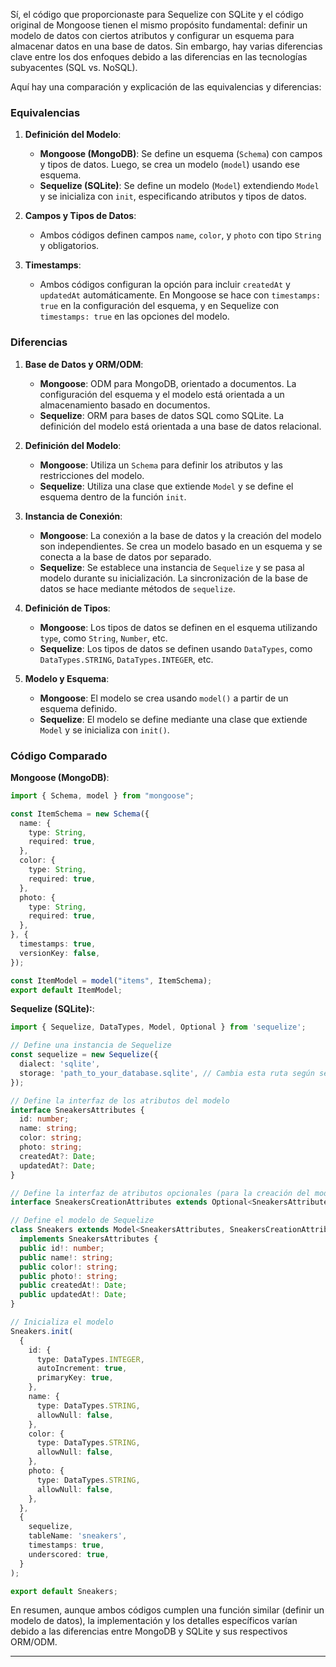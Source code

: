 Sí, el código que proporcionaste para Sequelize con SQLite y el código original de Mongoose tienen el mismo propósito fundamental: definir un modelo de datos con ciertos atributos y configurar un esquema para almacenar datos en una base de datos. Sin embargo, hay varias diferencias clave entre los dos enfoques debido a las diferencias en las tecnologías subyacentes (SQL vs. NoSQL).

Aquí hay una comparación y explicación de las equivalencias y diferencias:

### Equivalencias

1. **Definición del Modelo**:
   - **Mongoose (MongoDB)**: Se define un esquema (`Schema`) con campos y tipos de datos. Luego, se crea un modelo (`model`) usando ese esquema.
   - **Sequelize (SQLite)**: Se define un modelo (`Model`) extendiendo `Model` y se inicializa con `init`, especificando atributos y tipos de datos.

2. **Campos y Tipos de Datos**:
   - Ambos códigos definen campos `name`, `color`, y `photo` con tipo `String` y obligatorios.

3. **Timestamps**:
   - Ambos códigos configuran la opción para incluir `createdAt` y `updatedAt` automáticamente. En Mongoose se hace con `timestamps: true` en la configuración del esquema, y en Sequelize con `timestamps: true` en las opciones del modelo.

### Diferencias

1. **Base de Datos y ORM/ODM**:
   - **Mongoose**: ODM para MongoDB, orientado a documentos. La configuración del esquema y el modelo está orientada a un almacenamiento basado en documentos.
   - **Sequelize**: ORM para bases de datos SQL como SQLite. La definición del modelo está orientada a una base de datos relacional.

2. **Definición del Modelo**:
   - **Mongoose**: Utiliza un `Schema` para definir los atributos y las restricciones del modelo.
   - **Sequelize**: Utiliza una clase que extiende `Model` y se define el esquema dentro de la función `init`.

3. **Instancia de Conexión**:
   - **Mongoose**: La conexión a la base de datos y la creación del modelo son independientes. Se crea un modelo basado en un esquema y se conecta a la base de datos por separado.
   - **Sequelize**: Se establece una instancia de `Sequelize` y se pasa al modelo durante su inicialización. La sincronización de la base de datos se hace mediante métodos de `sequelize`.

4. **Definición de Tipos**:
   - **Mongoose**: Los tipos de datos se definen en el esquema utilizando `type`, como `String`, `Number`, etc.
   - **Sequelize**: Los tipos de datos se definen usando `DataTypes`, como `DataTypes.STRING`, `DataTypes.INTEGER`, etc.

5. **Modelo y Esquema**:
   - **Mongoose**: El modelo se crea usando `model()` a partir de un esquema definido.
   - **Sequelize**: El modelo se define mediante una clase que extiende `Model` y se inicializa con `init()`.

### Código Comparado

**Mongoose (MongoDB)**:
```typescript
import { Schema, model } from "mongoose";

const ItemSchema = new Schema({
  name: {
    type: String,
    required: true,
  },
  color: {
    type: String,
    required: true,
  },
  photo: {
    type: String,
    required: true,
  },
}, {
  timestamps: true,
  versionKey: false,
});

const ItemModel = model("items", ItemSchema);
export default ItemModel;
```
**Sequelize (SQLite):**:
```typescript
import { Sequelize, DataTypes, Model, Optional } from 'sequelize';

// Define una instancia de Sequelize
const sequelize = new Sequelize({
  dialect: 'sqlite',
  storage: 'path_to_your_database.sqlite', // Cambia esta ruta según sea necesario
});

// Define la interfaz de los atributos del modelo
interface SneakersAttributes {
  id: number;
  name: string;
  color: string;
  photo: string;
  createdAt?: Date;
  updatedAt?: Date;
}

// Define la interfaz de atributos opcionales (para la creación del modelo)
interface SneakersCreationAttributes extends Optional<SneakersAttributes, 'id'> {}

// Define el modelo de Sequelize
class Sneakers extends Model<SneakersAttributes, SneakersCreationAttributes>
  implements SneakersAttributes {
  public id!: number;
  public name!: string;
  public color!: string;
  public photo!: string;
  public createdAt!: Date;
  public updatedAt!: Date;
}

// Inicializa el modelo
Sneakers.init(
  {
    id: {
      type: DataTypes.INTEGER,
      autoIncrement: true,
      primaryKey: true,
    },
    name: {
      type: DataTypes.STRING,
      allowNull: false,
    },
    color: {
      type: DataTypes.STRING,
      allowNull: false,
    },
    photo: {
      type: DataTypes.STRING,
      allowNull: false,
    },
  },
  {
    sequelize,
    tableName: 'sneakers',
    timestamps: true,
    underscored: true,
  }
);

export default Sneakers;
```

En resumen, aunque ambos códigos cumplen una función similar (definir un modelo de datos), la implementación y los detalles específicos varían debido a las diferencias entre MongoDB y SQLite y sus respectivos ORM/ODM.


---


